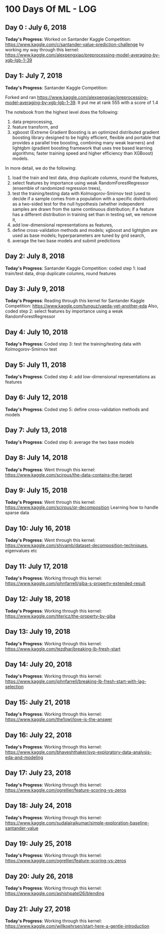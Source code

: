 # 100 Days Of ML - LOG

## Day 0 : July 6, 2018
**Today's Progress**: Worked on Santander Kaggle Competition: https://www.kaggle.com/c/santander-value-prediction-challenge by working my way through this kernel: https://www.kaggle.com/alexpengxiao/preprocessing-model-averaging-by-xgb-lgb-1-39

## Day 1: July 7, 2018
**Today's Progress**: Santander Kaggle Competition: 

Forked and ran https://www.kaggle.com/alexpengxiao/preprocessing-model-averaging-by-xgb-lgb-1-39. It put me at rank 555 with a score of 1.4

The notebook from the highest level does the following: 
1) data preprocessing, 
2) feature transform, and 
3) xgboost (Extreme Gradient Boosting is an optimized distributed gradient boosting library designed to be highly efficient, flexible and portable that provides a parallel tree boosting, combining many weak learners) and lightgbm (gradient boosting framework that uses tree based learning algorithms; faster training speed and higher efficiency than XGBoost) models. 

In more detail, we do the following: 
1) load the train and test data, drop duplicate columns, round the features, 
2) select features by importance using weak RandomForestRegressor (ensemble of randomized regression trees), 
3) test the training/testing data with Kolmogorov-Smirnov test (used to decide if a sample comes from a population with a specific distribution) as a two-sided test for the null hypothesis (whether independent samples are drawn from the same continuous distribution; if a feature has a different distribution in training set than in testing set, we remove it,
4) add low-dimensional representations as features,
5) define cross-validation methods and models; xgboost and lightgbm are used as base models; hyperparameters are tuned by grid search,
6) average the two base models and submit predictions

## Day 2: July 8, 2018
**Today's Progress**: Santander Kaggle Competition: coded step 1: load train/test data, drop duplicate columns, round features

## Day 3: July 9, 2018
**Today's Progress**: Reading through this kernel for Santander Kaggle Competition:
https://www.kaggle.com/tunguz/yaeda-yet-another-eda
Also, coded step 2: select features by importance using a weak RandomForestRegressor

## Day 4: July 10, 2018
**Today's Progress**:
Coded step 3: test the training/testing data with Kolmogorov-Smirnov test

## Day 5: July 11, 2018
**Today's Progress**:
Coded step 4: add low-dimensional representations as features

## Day 6: July 12, 2018
**Today's Progress**:
Coded step 5: define cross-validation methods and models

## Day 7: July 13, 2018
**Today's Progress**:
Coded step 6: average the two base models

## Day 8: July 14, 2018
**Today's Progress**:
Went through this kernel: https://www.kaggle.com/scirpus/the-data-contains-the-target

## Day 9: July 15, 2018
**Today's Progress**:
Went through this kernel: https://www.kaggle.com/scirpus/qr-decomposition Learning how to handle sparse data

## Day 10: July 16, 2018
**Today's Progress**:
Went through this kernel: https://www.kaggle.com/shivamb/dataset-decomposition-techniques, eigenvalues etc

## Day 11: July 17, 2018
**Today's Progress**:
Working through this kernel: https://www.kaggle.com/johnfarrell/giba-s-property-extended-result

## Day 12: July 18, 2018
**Today's Progress**:
Working through this kernel: https://www.kaggle.com/titericz/the-property-by-giba

## Day 13: July 19, 2018
**Today's Progress**:
Working through this kernel: https://www.kaggle.com/tezdhar/breaking-lb-fresh-start

## Day 14: July 20, 2018
**Today's Progress**:
Working through this kernel: https://www.kaggle.com/johnfarrell/breaking-lb-fresh-start-with-lag-selection

## Day 15: July 21, 2018
**Today's Progress**:
Working through this kernel: https://www.kaggle.com/the1owl/love-is-the-answer

## Day 16: July 22, 2018
**Today's Progress**:
Working through this kernel: https://www.kaggle.com/bhaveshthaker/svp-exploratory-data-analysis-eda-and-modeling

## Day 17: July 23, 2018
**Today's Progress**:
Working through this kernel: https://www.kaggle.com/ogrellier/feature-scoring-vs-zeros

## Day 18: July 24, 2018
**Today's Progress**:
Working through this kernel: https://www.kaggle.com/sudalairajkumar/simple-exploration-baseline-santander-value

## Day 19: July 25, 2018
**Today's Progress**:
Working through this kernel: https://www.kaggle.com/ogrellier/feature-scoring-vs-zeros

## Day 20: July 26, 2018
**Today's Progress**:
Working through this kernel: https://www.kaggle.com/ashishpatel26/blending

## Day 21: July 27, 2018
**Today's Progress**:
Working through this kernel: https://www.kaggle.com/willkoehrsen/start-here-a-gentle-introduction


